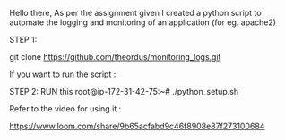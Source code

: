 Hello there, As per the assignment given I created a python script to automate the logging and monitoring of an application (for eg. apache2)



STEP 1: 

git clone https://github.com/theordus/monitoring_logs.git

If you want to run the script :

STEP 2: 
RUN this 
root@ip-172-31-42-75:~# ./python_setup.sh



Refer to the video for using it : 

https://www.loom.com/share/9b65acfabd9c46f8908e87f273100684

